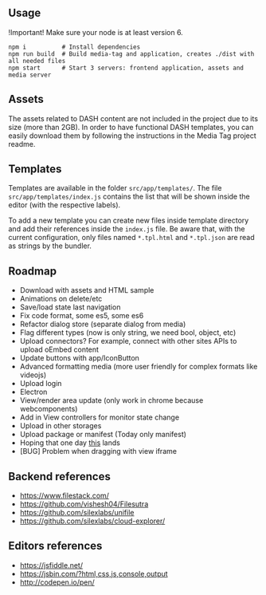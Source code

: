 
## Usage

!Important! Make sure your node is at least version 6.

```
npm i          # Install dependencies
npm run build  # Build media-tag and application, creates ./dist with all needed files
npm start      # Start 3 servers: frontend application, assets and media server
```

## Assets

The assets related to DASH content are not included in the project due
to its size (more than 2GB). In order to have functional DASH
templates, you can easily download them by following the instructions
in the Media Tag project readme.

## Templates

Templates are available in the folder `src/app/templates/`.
The file `src/app/templates/index.js` contains the list that will be
shown inside the editor (with the respective labels).

To add a new template you can create new files inside template
directory and add their references inside the `index.js` file.
Be aware that, with the current configuration, only files
named `*.tpl.html` and `*.tpl.json` are read as strings by the
bundler.

## Roadmap

* Download with assets and HTML sample
* Animations on delete/etc
* Save/load state last navigation
* Fix code format, some es5, some es6
* Refactor dialog store (separate dialog from media)
* Flag different types (now is only string, we need bool, object, etc)
* Upload connectors? For example, connect with other sites APIs to upload oEmbed content
* Update buttons with app/IconButton
* Advanced formatting media (more user friendly for complex formats like videojs)
* Upload login
* Electron
* View/render area update (only work in chrome because webcomponents)
* Add in View controllers for monitor state change
* Upload in other storages
* Upload package or manifest (Today only manifest)
* Hoping that one day [this](https://github.com/reflux/reflux-promise/pull/18) lands
* [BUG] Problem when dragging with view iframe

## Backend references

* https://www.filestack.com/
* https://github.com/vishesh04/Filesutra
* https://github.com/silexlabs/unifile
* https://github.com/silexlabs/cloud-explorer/

## Editors references

* https://jsfiddle.net/
* https://jsbin.com/?html,css,js,console,output
* http://codepen.io/pen/
